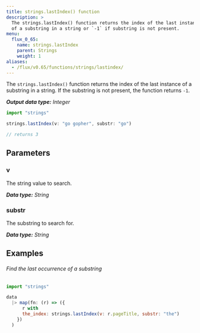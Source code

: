 ```yaml
---
title: strings.lastIndex() function
description: >
  The strings.lastIndex() function returns the index of the last instance
  of a substring in a string or `-1` if substring is not present.
menu:
  flux_0_65:
    name: strings.lastIndex
    parent: Strings
    weight: 1
aliases:
  - /flux/v0.65/functions/strings/lastindex/
---
```


The `strings.lastIndex()` function returns the index of the last instance of a substring
in a string. If the substring is not present, the function returns `-1`.

_**Output data type:** Integer_

```js
import "strings"

strings.lastIndex(v: "go gopher", substr: "go")

// returns 3
```

## Parameters

### v
The string value to search.

_**Data type:** String_

### substr
The substring to search for.

_**Data type:** String_

## Examples

###### Find the last occurrence of a substring
```js
import "strings"

data
  |> map(fn: (r) => ({
      r with
      the_index: strings.lastIndex(v: r.pageTitle, substr: "the")
    })
  )
```
